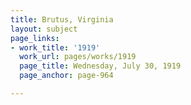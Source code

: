 ```yaml
---
title: Brutus, Virginia
layout: subject
page_links:
- work_title: '1919'
  work_url: pages/works/1919
  page_title: Wednesday, July 30, 1919
  page_anchor: page-964

---
```

